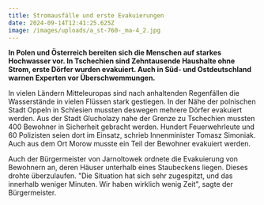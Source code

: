 ```yaml
---
title: Stromausfälle und erste Evakuierungen
date: 2024-09-14T12:41:25.625Z
image: /images/uploads/a_st-760-_ma-4_2.jpg
---
```

<!--StartFragment-->

**In Polen und Österreich bereiten sich die Menschen auf starkes Hochwasser vor. In Tschechien sind Zehntausende Haushalte ohne Strom, erste Dörfer wurden evakuiert. Auch in Süd- und Ostdeutschland warnen Experten vor Überschwemmungen.**

In vielen Ländern Mitteleuropas sind nach anhaltenden Regenfällen die Wasserstände in vielen Flüssen stark gestiegen. In der Nähe der polnischen Stadt Oppeln in Schlesien mussten deswegen mehrere Dörfer evakuiert werden. Aus der Stadt Glucholazy nahe der Grenze zu Tschechien mussten 400 Bewohner in Sicherheit gebracht werden. Hundert Feuerwehrleute und 60 Polizisten seien dort im Einsatz, schrieb Innenminister Tomasz Simoniak. Auch aus dem Ort Morow musste ein Teil der Bewohner evakuiert werden.

Auch der Bürgermeister von Jarnoltowek ordnete die Evakuierung von Bewohnern an, deren Häuser unterhalb eines Staubeckens liegen. Dieses drohte überzulaufen. "Die Situation hat sich sehr zugespitzt, und das innerhalb weniger Minuten. Wir haben wirklich wenig Zeit", sagte der Bürgermeister. 

<!--EndFragment-->
